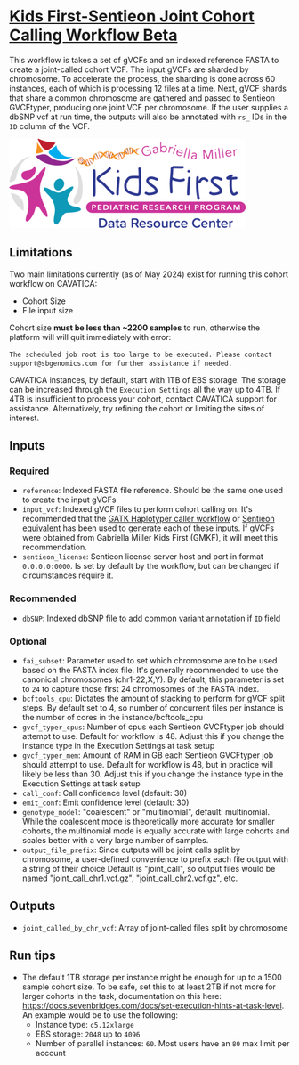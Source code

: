 # [Kids First-Sentieon Joint Cohort Calling Workflow Beta](../workflow/kf-joint-cohort-call-by-chr-wf.cwl)
This workflow is takes a set of gVCFs and an indexed reference FASTA to create a joint-called cohort VCF.
The input gVCFs are sharded by chromosome. To accelerate the process, the sharding is done across 60 instances, each of which is processing 12 files at a time.
Next, gVCF shards that share a common chromosome are gathered and passed to Sentieon GVCFtyper, producing one joint VCF per chromosome.
If the user supplies a dbSNP vcf at run time, the outputs will also be annotated with `rs_` IDs in the `ID` column of the VCF.

![data service logo](https://github.com/d3b-center/d3b-research-workflows/raw/master/doc/kfdrc-logo-sm.png)

## Limitations
Two main limitations currently (as of May 2024) exist for running this cohort workflow on CAVATICA:
 - Cohort Size
 - File input size

Cohort size **must be less than ~2200 samples** to run, otherwise the platform will will quit immediately with error:
```
The scheduled job root is too large to be executed. Please contact support@sbgenomics.com for further assistance if needed.
```
CAVATICA instances, by default, start with 1TB of EBS storage. The storage can be increased through the `Execution Settings` all the way up to 4TB.
If 4TB is insufficient to process your cohort, contact CAVATICA support for assistance. Alternatively, try refining the cohort or limiting the sites of interest.

## Inputs
### Required
 - `reference`: Indexed FASTA file reference. Should be the same one used to create the input gVCFs
 - `input_vcf`: Indexed gVCF files to perform cohort calling on. It's recommended that the [GATK Haplotyper caller workflow](https://cavatica.sbgenomics.com/public/apps/cavatica/apps-publisher/kfdrc-gatk-haplotypecaller-workflow) or [Sentieon equivalent](https://cavatica.sbgenomics.com/public/apps/cavatica/apps-publisher/kfdrc_sentieon_gvcf_wf) has been used to generate each of these inputs. If gVCFs were obtained from Gabriella Miller Kids First (GMKF), it will meet this recommendation.
 - `sentieon_license`: Sentieon license server host and port in format `0.0.0.0:0000`. Is set by default by the workflow, but can be changed if circumstances require it.
### Recommended
 - `dbSNP`: Indexed dbSNP file to add common variant annotation if `ID` field

### Optional
 - `fai_subset`: Parameter used to set which chromosome are to be used based on the FASTA index file. It's generally recommended to use the canonical chromosomes (chr1-22,X,Y). By default, this parameter is set to `24` to capture those first 24 chromosomes of the FASTA index.
 - `bcftools_cpu`: Dictates the amount of stacking to perform for gVCF split steps. By default set to 4, so number of concurrent files per instance is the number of cores in the instance/bcftools_cpu
 - `gvcf_typer_cpus`: Number of cpus each Sentieon GVCFtyper job should attempt to use. Default for workflow is 48. Adjust this if you change the instance type in the Execution Settings at task setup
 - `gvcf_typer_mem`: Amount of RAM in GB each Sentieon GVCFtyper job should attempt to use. Default for workflow is 48, but in practice will likely be less than 30. Adjust this if you change the instance type in the Execution Settings at task setup
 - `call_conf`: Call confidence level (default: 30)
 - `emit_conf`: Emit confidence level (default: 30)
 - `genotype_model`: "coalescent" or  "multinomial", default: multinomial.
    While the coalescent mode is theoretically more accurate for smaller cohorts, the multinomial mode is equally accurate with large cohorts and scales better with a very large number of samples.
 - `output_file_prefix`: Since outputs will be joint calls split by chromosome, a user-defined convenience to prefix each file output with a string of their choice
   Default is "joint_call", so output files would be named "joint_call_chr1.vcf.gz", "joint_call_chr2.vcf.gz", etc.
## Outputs
 - `joint_called_by_chr_vcf`: Array of joint-called files split by chromosome
## Run tips
 - The default 1TB storage per instance might be enough for up to a 1500 sample cohort size. To be safe, set this to at least 2TB if not more for larger cohorts in the task, documentation on this here: https://docs.sevenbridges.com/docs/set-execution-hints-at-task-level. An example would be to use the following:
   - Instance type: `c5.12xlarge`
   - EBS storage: `2048` up to `4096`
   - Number of parallel instances: `60`. Most users have an `80` max limit per account
